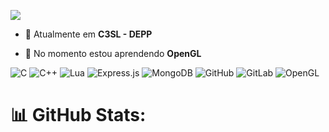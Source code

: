 <p><img align="center" src="https://readme-typing-svg.herokuapp.com?font=Fira+Code&pause=1000&color=F6F700&random=false&width=435&lines=Eduarda+Saibert+Coding+Space+:)"/></p>

- 🔭 Atualmente em **C3SL - DEPP**

- 🌱 No momento estou aprendendo **OpenGL**

![C](https://img.shields.io/badge/c-%2300599C.svg?style=flat&logo=c&logoColor=white) ![C++](https://img.shields.io/badge/c++-%2300599C.svg?style=flat&logo=c%2B%2B&logoColor=white) ![Lua](https://img.shields.io/badge/lua-%232C2D72.svg?style=flat&logo=lua&logoColor=white) ![Express.js](https://img.shields.io/badge/express.js-%23404d59.svg?style=flat&logo=express&logoColor=%2361DAFB) ![MongoDB](https://img.shields.io/badge/MongoDB-%234ea94b.svg?style=flat&logo=mongodb&logoColor=white) ![GitHub](https://img.shields.io/badge/github-%23121011.svg?style=flat&logo=github&logoColor=white) ![GitLab](https://img.shields.io/badge/gitlab-%23181717.svg?style=flat&logo=gitlab&logoColor=white) ![OpenGL](https://img.shields.io/badge/OpenGL-%23FFFFFF.svg?style=flat&logo=opengl)

# 📊 GitHub Stats:
<p>
  <a src="https://github-readme-stats.vercel.app/api?username=edsaibert&theme=dark&hide_border=false&include_all_commits=true&count_private=true"></a>
  <a src="https://github-readme-stats.vercel.app/api/top-langs/?username=edsaibert&theme=dark&hide_border=false&include_all_commits=true&count_private=true&layout=compact"></a><br/>
  <a src="https://github-readme-streak-stats.herokuapp.com/?user=edsaibert&theme=dark&hide_border=false"></a><br/>
</p>

<!-- Proudly created with GPRM ( https://gprm.itsvg.in ) -->
